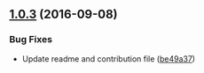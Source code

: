 <a name="1.0.3"></a>
## [1.0.3](https://github.com/equinusocio/ckdcss/compare/1.0.2...v1.0.3) (2016-09-08)


### Bug Fixes

* Update readme and contribution file ([be49a37](https://github.com/equinusocio/ckdcss/commit/be49a37))


